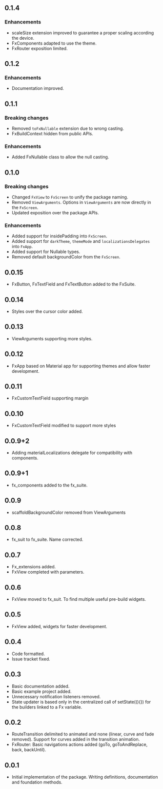## 0.1.4
### Enhancements
* scaleSize extension improved to guarantee a proper scaling according the device.
* FxComponents adapted to use the theme.
* FxRouter exposition limited.

## 0.1.2
### Enhancements
* Documentation improved.

## 0.1.1
### Breaking changes
* Removed `toFxNullable` extension due to wrong casting.
* FxBuildContext hidden from public APIs.
### Enhancements
* Added FxNullable class to allow the null casting.

## 0.1.0
### Breaking changes
* Changed `FxView` to `FxScreen` to unify the package naming.
* Removed `ViewArguments`. Options in `ViewArguments` are now directly in the `FxScreen`.
* Updated exposition over the package APIs.
### Enhancements
* Added support for insidePadding into `FxScreen`.
* Added support for `darkTheme`, `themeMode` and `localizationsDelegates` into `FxApp`.
* Added support for Nullable types.
* Removed default backgroundColor from the `FxScreen`.

## 0.0.15
* FxButton, FxTextField and FxTextButton added to the FxSuite.

## 0.0.14
* Styles over the cursor color added.

## 0.0.13
* ViewArguments supporting more styles.

## 0.0.12
* FxApp based on Material app for supporting themes and allow faster development.

## 0.0.11
* FxCustomTextField supporting margin

## 0.0.10
* FxCustomTextField modified to support more styles

## 0.0.9+2
* Adding materialLocalizations delegate for compatibility with components.

## 0.0.9+1
* fx_components added to the fx_suite.

## 0.0.9
* scaffoldBackgroundColor removed from ViewArguments

## 0.0.8
* fx_suit to fx_suite. Name corrected.

## 0.0.7
* Fx_extensions added.
* FxView completed with parameters.

## 0.0.6
* FxView moved to fx_suit. To find multiple useful pre-build widgets.

## 0.0.5
* FxView added, widgets for faster development.

## 0.0.4
* Code formatted.
* Issue tracket fixed.

## 0.0.3
* Basic documentation added.
* Basic example project added.
* Unnecessary notification listeners removed.
* State updater is based only in the centralized call of setState((){}) for the builders linked to a Fx variable.

## 0.0.2
* RouteTransition delimited to animated and none (linear, curve and fade removed). Support for curves added in the transition animation.
* FxRouter: Basic navigations actions added (goTo, goToAndReplace, back, backUntil).

## 0.0.1
* Initial implementation of the package. Writing definitions, documentation and foundation methods.
